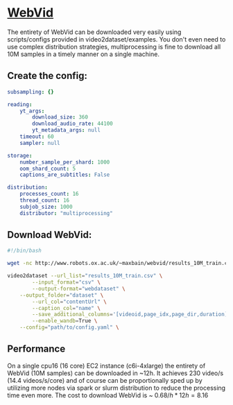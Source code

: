 # [WebVid](https://m-bain.github.io/webvid-dataset/)

The entirety of WebVid can be downloaded very easily using scripts/configs provided in video2dataset/examples. You don't even need to use complex distribution strategies, multiprocessing is fine to download all 10M samples in a timely manner on a single machine.

## Create the config:

```yaml
subsampling: {}

reading:
    yt_args:
        download_size: 360
        download_audio_rate: 44100
        yt_metadata_args: null
    timeout: 60
    sampler: null

storage:
    number_sample_per_shard: 1000
    oom_shard_count: 5
    captions_are_subtitles: False

distribution:
    processes_count: 16
    thread_count: 16
    subjob_size: 1000
    distributor: "multiprocessing"
```

## Download WebVid:

```bash
#!/bin/bash

wget -nc http://www.robots.ox.ac.uk/~maxbain/webvid/results_10M_train.csv

video2dataset --url_list="results_10M_train.csv" \
        --input_format="csv" \
        --output-format="webdataset" \
	--output_folder="dataset" \
        --url_col="contentUrl" \
        --caption_col="name" \
        --save_additional_columns='[videoid,page_idx,page_dir,duration]' \
        --enable_wandb=True \
	--config="path/to/config.yaml" \
```

## Performance

On a single cpu16 (16 core) EC2 instance (c6i-4xlarge) the entirety of WebVid (10M samples) can be downloaded in ~12h. It achieves 230 video/s (14.4 videos/s/core) and of course can be proportionally sped up by utilizing more nodes via spark or slurm distribution to reduce the processing time even more. The cost to download WebVid is ~ 0.68$/h * 12h = 8.16$
